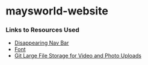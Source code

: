 # maysworld-website

### Links to Resources Used
* [Disappearing Nav Bar](https://codepen.io/davidcochran/pen/Dihnl)
* [Font](https://fonts.google.com/specimen/Nanum+Gothic+Coding?preview.text=May%27s+World+Online&preview.text_type=custom&sidebar.open=true&selection.family=Nanum+Gothic+Coding#pairings)
* [Git Large File Storage for Video and Photo Uploads](https://git-lfs.github.com/)



